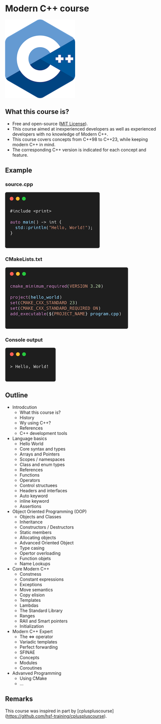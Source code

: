 # Modern C++ course

![logo](docs/pictures/logo.png)

## What this course is?

* Free and open-source ([MIT License](LICENSE.md)).
* This course aimed at inexperienced developers as well as experienced developers with no knowledge of Modern C++.
* This course covers concepts from C++98 to C++23, while keeping modern C++ in mind.
* The corresponding C++ version is indicated for each concept and feature.

## Example

### source.cpp
![hello_world_soure](docs/pictures/hello_world_soure.png)

### CMakeLists.txt
![hello_world_cmake](docs/pictures/hello_world_cmake.png)

### Console output
![hello_world_outputpng](docs/pictures/hello_world_outputpng.png)
## Outline

* Introdcution
  * What this course is?
  * History
  * Wy using C++?
  * References
  * C++ development tools
* Language basics
  * Hello World
  * Core syntax and types
  * Arrays and Pointers
  * Scopes / namespaces
  * Class and enum types
  * References
  * Functions
  * Operators
  * Control structuees
  * Headers and interfaces
  * Auto keyword
  * inline keyword
  * Assertions
* Object Oriented Programming (OOP)
  * Objects and Classes
  * Inheritance
  * Constructors / Destructors
  * Static members
  * Allocating objects
  * Advanced Oriented Object
  * Type casing
  * Opertor overloading
  * Function objets
  * Name Lookups
* Core Modern C++
  * Constness
  * Constant expressions
  * Exceptions
  * Move semantics
  * Copy elision
  * Templates
  * Lambdas
  * The Standard Library
  * Ranges
  * RAII and Smart pointers
  * Initialization
* Modern C++ Expert
  * The <=> operator
  * Variadic templates
  * Perfect forwarding
  * SFINAE
  * Concepts
  * Modules
  * Coroutines
* Advanved Programming
  * Using CMake 
  * ...
  
## Remarks

This course was inspired in part by [cpluspluscourse] (https://github.com/hsf-training/cpluspluscourse).
